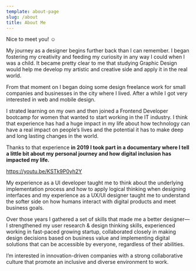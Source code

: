 ```yaml
---
template: about-page
slug: /about
title: About Me
---
```

Nice to meet you! ☺️

My journey as a designer begins further back than I can remember. I began fostering my creativity and feeding my curiosity in any way I could when I was a child. It became pretty clear to me that studying Graphic Design would help me develop my artistic and creative side and apply it in the real world.

From that moment on I began doing some design freelance work for small companies and businesses in the city where I lived. After a while I got very interested in web and mobile design.

I strated learning on my own and then joined a Frontend Developer bootcamp for women that wanted to start working in the IT industry. I think that experience has had a huge impact in my life about how technology can have a real impact on people’s lives and the potential it has to make deep and long lasting changes in the world.

Thanks to that experience **in 2019 I took part in a documentary where I tell a little bit about my personal journey and how digital inclusion has impacted my life.**

<https://youtu.be/KSTk9P0yh2Y>

My experience as a UI developer taught me to think about the underlying implementation process and how to apply logical thinking when designing interfaces and my experience as a UX/UI designer taught me to understand the softer side on how humans interact with digital products and meet business goals.

Over those years I gathered a set of skills that made me a better designer— I strengthened my user research & design thinking skills, experienced working in fast-paced growing startup, collaborated closely in making design decisions based on business value and implementing digital solutions that can be accessible by everyone, regardless of their abilities.

I’m interested in innovation-driven companies with a strong collaborative culture that promote an inclusive and diverse environment to work.